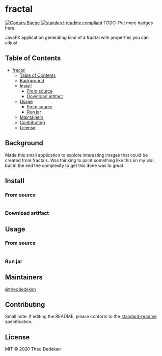 # fractal

[![Codacy Badge](https://api.codacy.com/project/badge/Grade/4f09ff34b5ea4263a3a2fe4740dbacd7)](https://app.codacy.com/manual/theodedeken/fractal?utm_source=github.com&utm_medium=referral&utm_content=theodedeken/fractal&utm_campaign=Badge_Grade_Dashboard)
[![standard-readme compliant](https://img.shields.io/badge/standard--readme-OK-green.svg?style=flat-square)](https://github.com/RichardLitt/standard-readme)
TODO: Put more badges here.

JavaFX application generating kind of a fractal with properties you can adjust

## Table of Contents

- [fractal](#fractal)
  - [Table of Contents](#table-of-contents)
  - [Background](#background)
  - [Install](#install)
    - [From source](#from-source)
    - [Download artifact](#download-artifact)
  - [Usage](#usage)
    - [From source](#from-source-1)
    - [Run jar](#run-jar)
  - [Maintainers](#maintainers)
  - [Contributing](#contributing)
  - [License](#license)

## Background
Made this small application to explore interesting images that could be created from fractals.
Was thinking to paint something like this on my wall, but in the end the complexity to get this done was to great.

## Install
### From source
```
```
### Download artifact

## Usage
### From source
```
```
### Run jar

## Maintainers

[@theodedeken](https://github.com/theodedeken)

## Contributing

Small note: If editing the README, please conform to the [standard-readme](https://github.com/RichardLitt/standard-readme) specification.

## License

MIT © 2020 Theo Dedeken
